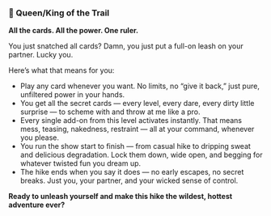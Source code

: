 ### 👑 Queen/King of the Trail  
**All the cards. All the power. One ruler.**

You just snatched all cards? Damn, you just put a full-on leash on your partner. Lucky you.

Here’s what that means for you:

- Play any card whenever you want. No limits, no “give it back,” just pure, unfiltered power in your hands.
- You get all the secret cards — every level, every dare, every dirty little surprise — to scheme with and throw at me like a pro.
- Every single add-on from this level activates instantly. That means mess, teasing, nakedness, restraint — all at your command, whenever you please.
- You run the show start to finish — from casual hike to dripping sweat and delicious degradation. Lock them down, wide open, and begging for whatever twisted fun you dream up.
- The hike ends when you say it does — no early escapes, no secret breaks. Just you, your partner, and your wicked sense of control.

**Ready to unleash yourself and make this hike the wildest, hottest adventure ever?**
